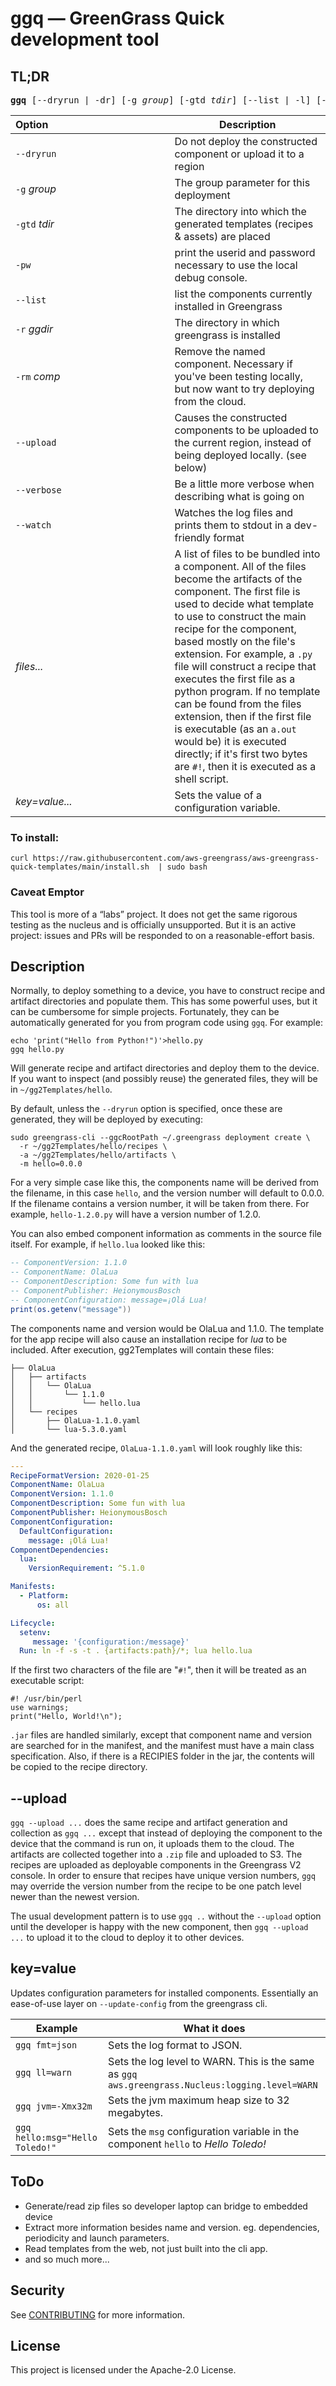 # ggq — GreenGrass Quick development tool

## TL;DR
<pre><b>ggq</b> [--dryrun | -dr] [-g <i>group</i>] [-gtd <i>tdir</i>] [--list | -l] [-pw] [-r <i>ggdir</i>] [-rm <i>comp</i>] [--upload | -u] [--verbose | -v] [--watch | -w] key=value... <i>files...</i></pre>

Option&numsp;&numsp;&numsp;&numsp;&numsp;&numsp;&numsp;&numsp;&numsp;&numsp;&numsp;&numsp;&numsp;&numsp;&numsp;&numsp;&numsp;&numsp; | Description
------ | -----
`--dryrun` | Do not deploy the constructed component or upload it to a region
`-g` _group_| The group parameter for this deployment
`-gtd` _tdir_| The directory into which the generated templates (recipes & assets) are placed
`-pw` | print the userid and password necessary to use the local debug console.
`--list` | list the components currently installed in Greengrass
`-r` _ggdir_| The directory in which greengrass is installed
`-rm` _comp_| Remove the named component.  Necessary if you've been testing locally, but now want to try deploying from the cloud.
`--upload` | Causes the constructed components to be uploaded to the current region, instead of being deployed locally. (see below)
`--verbose` | Be a little more verbose when describing what is going on
`--watch` | Watches the log files and prints them to stdout in a dev-friendly format
_files..._ | A list of files to be bundled into a component.  All of the files become the artifacts of the component.  The first file is used to decide what template to use to construct the main recipe for the component, based mostly on the file's extension.  For example, a `.py` file will construct a recipe that executes the first file as a python program.  If no template can be found from the files extension, then if the first file is executable (as an `a.out` would be) it is executed directly; if it's first two bytes are `#!`, then it is executed as a shell script.
_key=value..._ | Sets the value of a configuration variable.

### To install:
```
curl https://raw.githubusercontent.com/aws-greengrass/aws-greengrass-quick-templates/main/install.sh  | sudo bash
```

### Caveat Emptor
This tool is more of a &ldquo;labs&rdquo; project.  It does not get the same rigorous testing as the nucleus and is officially unsupported.  But it is an active project: issues and PRs will be responded to on a reasonable-effort basis.

## Description
Normally, to deploy something to a device, you have to construct recipe and artifact directories and populate them.  This has some powerful uses, but it can be cumbersome for simple projects. Fortunately, they can be automatically generated for you from program code using `ggq`.  For example:
```
echo 'print("Hello from Python!")'>hello.py
ggq hello.py
```
Will generate recipe and artifact directories and deploy them to the device.  If you want to inspect (and possibly reuse) the generated files, they will be in `~/gg2Templates/hello`.

By default, unless the `--dryrun` option is specified, once these are generated, they will be deployed by executing:
```
sudo greengrass-cli --ggcRootPath ~/.greengrass deployment create \
  -r ~/gg2Templates/hello/recipes \
  -a ~/gg2Templates/hello/artifacts \
  -m hello=0.0.0
```

For a very simple case like this, the components name will be derived from the filename, in this case `hello`, and the version number will default to 0.0.0.  If the filename contains a version number, it will be taken from there.  For example, `hello-1.2.0.py` will have a version number of 1.2.0.

You can also embed component information as comments in the source file itself.  For example, if `hello.lua` looked like this:
```lua
-- ComponentVersion: 1.1.0
-- ComponentName: OlaLua
-- ComponentDescription: Some fun with lua
-- ComponentPublisher: HeionymousBosch
-- ComponentConfiguration: message=¡Olá Lua!
print(os.getenv("message"))
```
The components name and version would be OlaLua and 1.1.0.  The template for the app recipe will also cause an installation recipe for *lua* to be included.  After execution, gg2Templates will contain these files:
```
├── OlaLua
│   ├── artifacts
│   │   └── OlaLua
│   │       └── 1.1.0
│   │           └── hello.lua
│   └── recipes
│       ├── OlaLua-1.1.0.yaml
│       └── lua-5.3.0.yaml
```
And the generated recipe, `OlaLua-1.1.0.yaml` will look roughly like this:
```yaml
---
RecipeFormatVersion: 2020-01-25
ComponentName: OlaLua
ComponentVersion: 1.1.0
ComponentDescription: Some fun with lua
ComponentPublisher: HeionymousBosch
ComponentConfiguration:
  DefaultConfiguration:
    message: ¡Olá Lua!
ComponentDependencies:
  lua:
    VersionRequirement: ^5.1.0

Manifests:
  - Platform:
      os: all

Lifecycle:
  setenv:
     message: '{configuration:/message}'
  Run: ln -f -s -t . {artifacts:path}/*; lua hello.lua
```

If the first two characters of the file are "`#!`", then it will be treated as an executable script:
```
#! /usr/bin/perl
use warnings;
print("Hello, World!\n");
```

`.jar` files are handled similarly, except that component name and version are searched for in the manifest, and the manifest must have a main class specification.  Also, if there is a RECIPIES folder in the jar, the contents will be copied to the recipe directory.

## --upload
`ggq --upload ...` does the same recipe and artifact generation and collection as `ggq ...` except that instead of deploying the component to the device that the command is run on, it uploads them to the cloud.  The artifacts are collected together into a `.zip` file and uploaded to S3.  The recipes are uploaded as deployable components in the Greengrass V2 console.  In order to ensure that recipes have unique version numbers, `ggq` may override the version number from the recipe to be one patch level newer than the newest version.

The usual development pattern is to use `ggq ..` without the `--upload` option until the developer is happy with the new component, then `ggq --upload ...` to upload it to the cloud to deploy it to other devices.

## key=value

Updates configuration parameters for installed components.  Essentially an ease-of-use layer on `--update-config` from the greengrass cli.

Example | What it does
--- | ---
`ggq fmt=json` | Sets the log format to JSON.
`ggq ll=warn` | Sets the log level to WARN.  This is the same as `ggq aws.greengrass.Nucleus:logging.level=WARN`
`ggq jvm=-Xmx32m` | Sets the jvm maximum heap size to 32 megabytes.
`ggq hello:msg="Hello Toledo!"` | Sets the `msg` configuration variable in the component `hello` to _Hello Toledo!_

## ToDo
* Generate/read zip files so developer laptop can bridge to embedded device
* Extract more information besides name and version.  eg. dependencies, periodicity and launch parameters.
* Read templates from the web, not just built into the cli app.
* and so much more...

## Security

See [CONTRIBUTING](CONTRIBUTING.md#security-issue-notifications) for more information.

## License

This project is licensed under the Apache-2.0 License.

